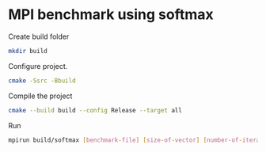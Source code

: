 # MPI benchmark using softmax

Create build folder
```bash
mkdir build
```

Configure project.  
```bash
cmake -Ssrc -Bbuild
```

Compile the project
```bash
cmake --build build --config Release --target all
```

Run
```bash
mpirun build/softmax [benchmark-file] [size-of-vector] [number-of-iterations] [label]
```
